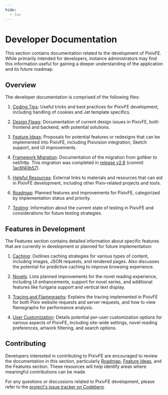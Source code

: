 ```yaml
---
hide:
  - toc
---
```


# Developer Documentation

This section contains documentation related to the development of PixivFE. While primarily intended for developers, instance administrators may find this information useful for gaining a deeper understanding of the application and its future roadmap.

## Overview

The developer documentation is comprised of the following files:

1. [Coding Tips](coding-tips.md): Useful tricks and best practices for PixivFE development, including handling of cookies and Jet template specifics.

2. [Design Flaws](design-flaws.md): Documentation of current design issues in PixivFE, both frontend and backend, with potential solutions.

3. [Feature Ideas](feature-ideas.md): Proposals for potential features or redesigns that can be implemented into PixivFE, including Pixivision integration, Sketch support, and UI improvements.

4. [Framework Migration](framework-migration.md): Documentation of the migration from gofiber to net/http. This migration was completed in [release v2.8](https://codeberg.org/VnPower/PixivFE/src/tag/v2.8) (commit [1ac6f40b57](https://codeberg.org/VnPower/PixivFE/src/commit/1ac6f40b57608b1576d9e812698e95958c91c626)).

5. [Helpful Resources](helpful-resources.md): External links to materials and resources that can aid in PixivFE development, including other Pixiv-related projects and tools.

6. [Roadmap](roadmap.md): Planned features and improvements for PixivFE, categorized by implementation status and priority.

7. [Testing](testing.md): Information about the current state of testing in PixivFE and considerations for future testing strategies.

## Features in Development

The Features section contains detailed information about specific features that are currently in development or planned for future implementation:

1. [Caching](features/caching.md): Outlines caching strategies for various types of content, including images, JSON requests, and rendered pages. Also discusses the potential for predictive caching to improve browsing experience.

2. [Novels](features/novels.md): Lists planned improvements for the novel reading experience, including UI enhancements, support for novel series, and additional features like furigana support and vertical text display.

3. [Tracing and Flamegraphs](features/tracing-flamegraph.md): Explains the tracing implemented in PixivFE for both Pixiv website requests and server requests, and how to view flamegraphs for performance analysis.

4. [User Customization](features/user-customization.md): Details potential per-user customization options for various aspects of PixivFE, including site-wide settings, novel reading preferences, artwork filtering, and search options.

## Contributing

Developers interested in contributing to PixivFE are encouraged to review the documentation in this section, particularly [Roadmap](roadmap.md), [Feature Ideas](feature-ideas.md), and the Features section. These resources will help identify areas where meaningful contributions can be made.

For any questions or discussions related to PixivFE development, please refer to the [project's issue tracker on Codeberg](https://codeberg.org/VnPower/PixivFE/issues).
